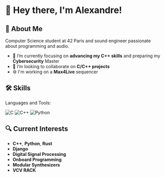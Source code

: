 # 👋 Hey there, I'm Alexandre!

## 🚀 About Me
Computer Science student at 42 Paris and sound engineer passionate about programming and audio.

- 🌱 I’m currently focusing on **advancing my C++ skills** and preparing my **Cybersecurity** Master
- 👯 I’m looking to collaborate on **C/C++ projects**
- ⚙️ I'm working on a **Max4Live** sequencer

## 🛠️ Skills
Languages and Tools:

![C](https://img.shields.io/badge/-C-333333?style=flat&logo=c)
![C++](https://img.shields.io/badge/-C++-333333?style=flat&logo=c%2B%2B)
![Python](https://img.shields.io/badge/-Python-333333?style=flat&logo=python)

## 🔍 Current Interests
- **C++**, **Python**, **Rust**
- **Django**
- **Digital Signal Processing**
- **Onboard Programming**
- **Modular Synthesizers**
- **VCV RACK**
